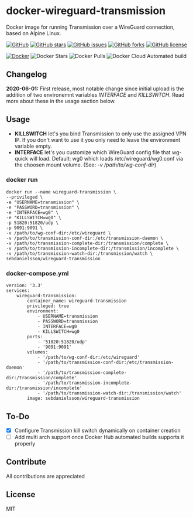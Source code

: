 # docker-wireguard-transmission
Docker image for running Transmission over a WireGuard connection, based on Alpine Linux.

[![GitHub](https://img.shields.io/badge/github-blue?style=flat&color=grey&logo=GitHub)](https://github.com/SebDanielsson/docker-wireguard-transmission)
[![GitHub stars](https://img.shields.io/github/stars/SebDanielsson/docker-wireguard-transmission?style=flat&color=blue&logo=github)](https://github.com/SebDanielsson/docker-wireguard-transmission/stargazers)
[![GitHub issues](https://img.shields.io/github/issues/SebDanielsson/docker-wireguard-transmission?style=flat&color=blue&logo=github)](https://github.com/SebDanielsson/docker-wireguard-transmission/issues)
[![GitHub forks](https://img.shields.io/github/forks/SebDanielsson/docker-wireguard-transmission?style=flat&color=blue&logo=github)](https://github.com/SebDanielsson/docker-wireguard-transmission/network)
[![GitHub license](https://img.shields.io/github/license/SebDanielsson/docker-wireguard-transmission?style=flat&color=blue&logo=github)](https://github.com/SebDanielsson/docker-wireguard-transmission/blob/master/LICENSE)

[![Docker](https://img.shields.io/badge/docker-blue?style=flat&color=grey&logo=docker)](https://hub.docker.com/r/sebdanielsson/wireguard-transmission)
![Docker Stars](https://img.shields.io/docker/stars/sebdanielsson/wireguard-transmission?style=flat&color=blue&logo=docker&label=stars)
![Docker Pulls](https://img.shields.io/docker/pulls/sebdanielsson/wireguard-transmission?style=flat&color=blue&logo=docker&label=pulls)
![Docker Cloud Automated build](https://img.shields.io/docker/cloud/automated/sebdanielsson/wireguard-transmission?style=flat&color=blue&logo=docker&label=build)

## Changelog
**2020-06-01:** First release, most notable change since initial upload is the addition of two environemnt variables *INTERFACE* and *KILLSWITCH*. Read more about these in the usage section below.

## Usage
* **KILLSWITCH** let's you bind Transmission to only use the assigned VPN IP. If you don't want to use it you only need to leave the environment variable empty.
* **INTERFACE** let's you customize which WireGuard config file that wg-quick will load. Default: wg0 which loads /etc/wireguard/wg0.conf via the choosen mount volume. (See: *-v /path/to/wg-conf-dir*)

### docker run
```
docker run --name wireguard-transmission \
--privileged \
-e "USERNAME=transmission" \
-e "PASSWORD=transmission" \
-e "INTERFACE=wg0" \
-e "KILLSWITCH=wg0" \
-p 51820:51820/udp \
-p 9091:9091 \
-v /path/to/wg-conf-dir:/etc/wireguard \
-v /path/to/transmission-conf-dir:/etc/transmission-daemon \
-v /path/to/transmission-complete-dir:/transmission/complete \
-v /path/to/transmission-incomplete-dir:/transmission/incomplete \
-v /path/to/transmission-watch-dir:/transmission/watch \
sebdanielsson/wireguard-transmission
```

### docker-compose.yml
```
version: '3.3'
services:
    wireguard-transmission:
        container_name: wireguard-transmission
        privileged: true
        environment:
            - USERNAME=transmission
            - PASSWORD=transmission
            - INTERFACE=wg0
            - KILLSWITCH=wg0
        ports:
            - '51820:51820/udp'
            - '9091:9091'
        volumes:
            - '/path/to/wg-conf-dir:/etc/wireguard'
            - '/path/to/transmission-conf-dir:/etc/transmission-daemon'
            - '/path/to/transmission-complete-dir:/transmission/complete'
            - '/path/to/transmission-incomplete-dir:/transmission/incomplete'
            - '/path/to/transmission-watch-dir:/transmission/watch'
        image: sebdanielsson/wireguard-transmission
```

## To-Do
- [x] Configure Transmission kill switch dynamically on container creation
- [ ] Add multi arch support once Docker Hub automated builds supports it properly

## Contribute
All contributions are appreciated

## License
MIT
